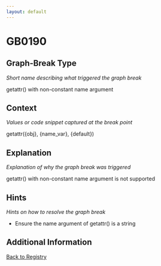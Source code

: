 ```yaml
---
layout: default
---
```

# GB0190

## Graph-Break Type
*Short name describing what triggered the graph break*

getattr() with non-constant name argument

## Context
*Values or code snippet captured at the break point*

getattr({obj}, {name_var}, {default})

## Explanation
*Explanation of why the graph break was triggered*

getattr() with non-constant name argument is not supported

## Hints
*Hints on how to resolve the graph break*

- Ensure the name argument of getattr() is a string


## Additional Information

<!-- ADDITIONAL INFORMATION START - Add custom information below this line -->

<!-- ADDITIONAL INFORMATION END -->

[Back to Registry](../index.html)
